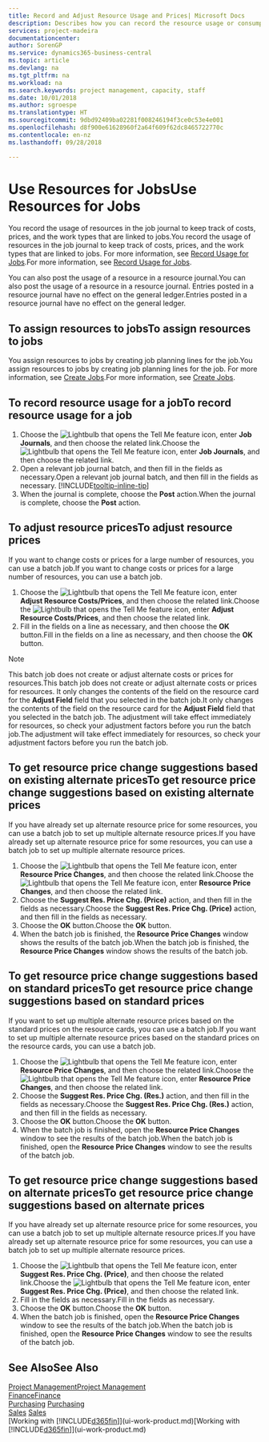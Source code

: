 ```yaml
---
title: Record and Adjust Resource Usage and Prices| Microsoft Docs
description: Describes how you can record the resource usage or consumption associated with a job, to keep track and manage costs, prices, and work types.
services: project-madeira
documentationcenter: 
author: SorenGP
ms.service: dynamics365-business-central
ms.topic: article
ms.devlang: na
ms.tgt_pltfrm: na
ms.workload: na
ms.search.keywords: project management, capacity, staff
ms.date: 10/01/2018
ms.author: sgroespe
ms.translationtype: HT
ms.sourcegitcommit: 9dbd92409ba02281f008246194f3ce0c53e4e001
ms.openlocfilehash: d8f900e61628960f2a64f609f62dc8465722770c
ms.contentlocale: en-nz
ms.lasthandoff: 09/28/2018

---
```

# <a name="use-resources-for-jobs"></a><span data-ttu-id="ab835-103">Use Resources for Jobs</span><span class="sxs-lookup"><span data-stu-id="ab835-103">Use Resources for Jobs</span></span>
<span data-ttu-id="ab835-104">You record the usage of resources in the job journal to keep track of costs, prices, and the work types that are linked to jobs.</span><span class="sxs-lookup"><span data-stu-id="ab835-104">You record the usage of resources in the job journal to keep track of costs, prices, and the work types that are linked to jobs.</span></span> <span data-ttu-id="ab835-105">For more information, see [Record Usage for Jobs](projects-how-record-job-usage.md).</span><span class="sxs-lookup"><span data-stu-id="ab835-105">For more information, see [Record Usage for Jobs](projects-how-record-job-usage.md).</span></span>

<span data-ttu-id="ab835-106">You can also post the usage of a resource in a resource journal.</span><span class="sxs-lookup"><span data-stu-id="ab835-106">You can also post the usage of a resource in a resource journal.</span></span> <span data-ttu-id="ab835-107">Entries posted in a resource journal have no effect on the general ledger.</span><span class="sxs-lookup"><span data-stu-id="ab835-107">Entries posted in a resource journal have no effect on the general ledger.</span></span>

## <a name="to-assign-resources-to-jobs"></a><span data-ttu-id="ab835-108">To assign resources to jobs</span><span class="sxs-lookup"><span data-stu-id="ab835-108">To assign resources to jobs</span></span>
<span data-ttu-id="ab835-109">You assign resources to jobs by creating job planning lines for the job.</span><span class="sxs-lookup"><span data-stu-id="ab835-109">You assign resources to jobs by creating job planning lines for the job.</span></span> <span data-ttu-id="ab835-110">For more information, see [Create Jobs](projects-how-create-jobs.md).</span><span class="sxs-lookup"><span data-stu-id="ab835-110">For more information, see [Create Jobs](projects-how-create-jobs.md).</span></span>

## <a name="to-record-resource-usage-for-a-job"></a><span data-ttu-id="ab835-111">To record resource usage for a job</span><span class="sxs-lookup"><span data-stu-id="ab835-111">To record resource usage for a job</span></span>
1. <span data-ttu-id="ab835-112">Choose the ![Lightbulb that opens the Tell Me feature](media/ui-search/search_small.png "Tell me what you want to do") icon, enter **Job Journals**, and then choose the related link.</span><span class="sxs-lookup"><span data-stu-id="ab835-112">Choose the ![Lightbulb that opens the Tell Me feature](media/ui-search/search_small.png "Tell me what you want to do") icon, enter **Job Journals**, and then choose the related link.</span></span>
2. <span data-ttu-id="ab835-113">Open a relevant job journal batch, and then fill in the fields as necessary.</span><span class="sxs-lookup"><span data-stu-id="ab835-113">Open a relevant job journal batch, and then fill in the fields as necessary.</span></span> [!INCLUDE[tooltip-inline-tip](includes/tooltip-inline-tip_md.md)]
3. <span data-ttu-id="ab835-114">When the journal is complete, choose the **Post** action.</span><span class="sxs-lookup"><span data-stu-id="ab835-114">When the journal is complete, choose the **Post** action.</span></span>

## <a name="to-adjust-resource-prices"></a><span data-ttu-id="ab835-115">To adjust resource prices</span><span class="sxs-lookup"><span data-stu-id="ab835-115">To adjust resource prices</span></span>
<span data-ttu-id="ab835-116">If you want to change costs or prices for a large number of resources, you can use a batch job.</span><span class="sxs-lookup"><span data-stu-id="ab835-116">If you want to change costs or prices for a large number of resources, you can use a batch job.</span></span>  

1. <span data-ttu-id="ab835-117">Choose the ![Lightbulb that opens the Tell Me feature](media/ui-search/search_small.png "Tell me what you want to do") icon, enter **Adjust Resource Costs/Prices**, and then choose the related link.</span><span class="sxs-lookup"><span data-stu-id="ab835-117">Choose the ![Lightbulb that opens the Tell Me feature](media/ui-search/search_small.png "Tell me what you want to do") icon, enter **Adjust Resource Costs/Prices**, and then choose the related link.</span></span>
2. <span data-ttu-id="ab835-118">Fill in the fields on a line as necessary, and then choose the **OK** button.</span><span class="sxs-lookup"><span data-stu-id="ab835-118">Fill in the fields on a line as necessary, and then choose the **OK** button.</span></span>

> [!NOTE]  
>   <span data-ttu-id="ab835-119">This batch job does not create or adjust alternate costs or prices for resources.</span><span class="sxs-lookup"><span data-stu-id="ab835-119">This batch job does not create or adjust alternate costs or prices for resources.</span></span> <span data-ttu-id="ab835-120">It only changes the contents of the field on the resource card for the **Adjust Field** field that you selected in the batch job.</span><span class="sxs-lookup"><span data-stu-id="ab835-120">It only changes the contents of the field on the resource card for the **Adjust Field** field that you selected in the batch job.</span></span> <span data-ttu-id="ab835-121">The adjustment will take effect immediately for resources, so check your adjustment factors before you run the batch job.</span><span class="sxs-lookup"><span data-stu-id="ab835-121">The adjustment will take effect immediately for resources, so check your adjustment factors before you run the batch job.</span></span>

## <a name="to-get-resource-price-change-suggestions-based-on-existing-alternate-prices"></a><span data-ttu-id="ab835-122">To get resource price change suggestions based on existing alternate prices</span><span class="sxs-lookup"><span data-stu-id="ab835-122">To get resource price change suggestions based on existing alternate prices</span></span>
<span data-ttu-id="ab835-123">If you have already set up alternate resource price for some resources, you can use a batch job to set up multiple alternate resource prices.</span><span class="sxs-lookup"><span data-stu-id="ab835-123">If you have already set up alternate resource price for some resources, you can use a batch job to set up multiple alternate resource prices.</span></span>

1. <span data-ttu-id="ab835-124">Choose the ![Lightbulb that opens the Tell Me feature](media/ui-search/search_small.png "Tell me what you want to do") icon, enter **Resource Price Changes**, and then choose the related link.</span><span class="sxs-lookup"><span data-stu-id="ab835-124">Choose the ![Lightbulb that opens the Tell Me feature](media/ui-search/search_small.png "Tell me what you want to do") icon, enter **Resource Price Changes**, and then choose the related link.</span></span>
2. <span data-ttu-id="ab835-125">Choose the **Suggest Res. Price Chg. (Price)** action, and then fill in the fields as necessary.</span><span class="sxs-lookup"><span data-stu-id="ab835-125">Choose the **Suggest Res. Price Chg. (Price)** action, and then fill in the fields as necessary.</span></span>
3. <span data-ttu-id="ab835-126">Choose the **OK** button.</span><span class="sxs-lookup"><span data-stu-id="ab835-126">Choose the **OK** button.</span></span>  
4. <span data-ttu-id="ab835-127">When the batch job is finished, the **Resource Price Changes** window shows the results of the batch job.</span><span class="sxs-lookup"><span data-stu-id="ab835-127">When the batch job is finished, the **Resource Price Changes** window shows the results of the batch job.</span></span>

## <a name="to-get-resource-price-change-suggestions-based-on-standard-prices"></a><span data-ttu-id="ab835-128">To get resource price change suggestions based on standard prices</span><span class="sxs-lookup"><span data-stu-id="ab835-128">To get resource price change suggestions based on standard prices</span></span>
<span data-ttu-id="ab835-129">If you want to set up multiple alternate resource prices based on the standard prices on the resource cards, you can use a batch job.</span><span class="sxs-lookup"><span data-stu-id="ab835-129">If you want to set up multiple alternate resource prices based on the standard prices on the resource cards, you can use a batch job.</span></span>  

1. <span data-ttu-id="ab835-130">Choose the ![Lightbulb that opens the Tell Me feature](media/ui-search/search_small.png "Tell me what you want to do") icon, enter **Resource Price Changes**, and then choose the related link.</span><span class="sxs-lookup"><span data-stu-id="ab835-130">Choose the ![Lightbulb that opens the Tell Me feature](media/ui-search/search_small.png "Tell me what you want to do") icon, enter **Resource Price Changes**, and then choose the related link.</span></span>
2. <span data-ttu-id="ab835-131">Choose the **Suggest Res. Price Chg. (Res.)** action, and then fill in the fields as necessary.</span><span class="sxs-lookup"><span data-stu-id="ab835-131">Choose the **Suggest Res. Price Chg. (Res.)** action, and then fill in the fields as necessary.</span></span>  
3. <span data-ttu-id="ab835-132">Choose the **OK** button.</span><span class="sxs-lookup"><span data-stu-id="ab835-132">Choose the **OK** button.</span></span>  
4. <span data-ttu-id="ab835-133">When the batch job is finished, open the **Resource Price Changes** window to see the results of the batch job.</span><span class="sxs-lookup"><span data-stu-id="ab835-133">When the batch job is finished, open the **Resource Price Changes** window to see the results of the batch job.</span></span>

## <a name="to-get-resource-price-change-suggestions-based-on-alternate-prices"></a><span data-ttu-id="ab835-134">To get resource price change suggestions based on alternate prices</span><span class="sxs-lookup"><span data-stu-id="ab835-134">To get resource price change suggestions based on alternate prices</span></span>
<span data-ttu-id="ab835-135">If you have already set up alternate resource price for some resources, you can use a batch job to set up multiple alternate resource prices.</span><span class="sxs-lookup"><span data-stu-id="ab835-135">If you have already set up alternate resource price for some resources, you can use a batch job to set up multiple alternate resource prices.</span></span>

1. <span data-ttu-id="ab835-136">Choose the ![Lightbulb that opens the Tell Me feature](media/ui-search/search_small.png "Tell me what you want to do") icon, enter **Suggest Res. Price Chg. (Price)**, and then choose the related link.</span><span class="sxs-lookup"><span data-stu-id="ab835-136">Choose the ![Lightbulb that opens the Tell Me feature](media/ui-search/search_small.png "Tell me what you want to do") icon, enter **Suggest Res. Price Chg. (Price)**, and then choose the related link.</span></span>  
2. <span data-ttu-id="ab835-137">Fill in the fields as necessary.</span><span class="sxs-lookup"><span data-stu-id="ab835-137">Fill in the fields as necessary.</span></span>
3. <span data-ttu-id="ab835-138">Choose the **OK** button.</span><span class="sxs-lookup"><span data-stu-id="ab835-138">Choose the **OK** button.</span></span>  
4. <span data-ttu-id="ab835-139">When the batch job is finished, open the **Resource Price Changes** window to see the results of the batch job.</span><span class="sxs-lookup"><span data-stu-id="ab835-139">When the batch job is finished, open the **Resource Price Changes** window to see the results of the batch job.</span></span>

## <a name="see-also"></a><span data-ttu-id="ab835-140">See Also</span><span class="sxs-lookup"><span data-stu-id="ab835-140">See Also</span></span>
[<span data-ttu-id="ab835-141">Project Management</span><span class="sxs-lookup"><span data-stu-id="ab835-141">Project Management</span></span>](projects-manage-projects.md)  
[<span data-ttu-id="ab835-142">Finance</span><span class="sxs-lookup"><span data-stu-id="ab835-142">Finance</span></span>](finance.md)  
<span data-ttu-id="ab835-143">[Purchasing](purchasing-manage-purchasing.md)       </span><span class="sxs-lookup"><span data-stu-id="ab835-143">[Purchasing](purchasing-manage-purchasing.md)       </span></span>  
<span data-ttu-id="ab835-144">[Sales](sales-manage-sales.md)   </span><span class="sxs-lookup"><span data-stu-id="ab835-144">[Sales](sales-manage-sales.md)   </span></span>  
<span data-ttu-id="ab835-145">[Working with [!INCLUDE[d365fin](includes/d365fin_md.md)]](ui-work-product.md)</span><span class="sxs-lookup"><span data-stu-id="ab835-145">[Working with [!INCLUDE[d365fin](includes/d365fin_md.md)]](ui-work-product.md)</span></span>  

